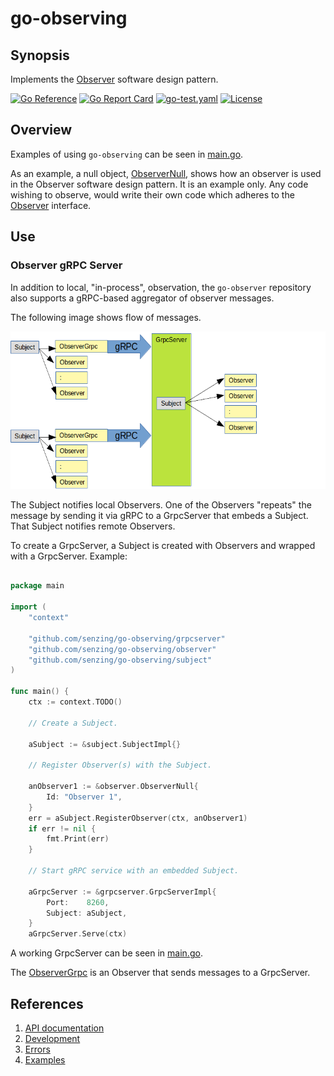 # go-observing

## Synopsis

Implements the
[Observer](https://en.wikipedia.org/wiki/Observer_pattern)
software design pattern.

[![Go Reference](https://pkg.go.dev/badge/github.com/senzing/go-observing.svg)](https://pkg.go.dev/github.com/senzing/go-observing)
[![Go Report Card](https://goreportcard.com/badge/github.com/senzing/go-observing)](https://goreportcard.com/report/github.com/senzing/go-observing)
[![go-test.yaml](https://github.com/Senzing/go-observing/actions/workflows/go-test.yaml/badge.svg)](https://github.com/Senzing/go-observing/actions/workflows/go-test.yaml)
[![License](https://img.shields.io/badge/License-Apache2-brightgreen.svg)](https://github.com/Senzing/go-observing/blob/main/LICENSE)

## Overview

Examples of using `go-observing` can be seen in
[main.go](main.go).

As an example, a null object,
[ObserverNull](observer/observer_null.go),
shows how an observer is used in the Observer software design pattern.
It is an example only.
Any code wishing to observe, would write their own code
which adheres to the
[Observer](observer/main.go)
interface.

## Use

### Observer gRPC Server

In addition to local, "in-process", observation,
the `go-observer` repository also supports a gRPC-based aggregator of observer messages.

The following image shows flow of messages.

![Image of architecture](docs/img/repeater.png)

The Subject notifies local Observers.  One of the Observers "repeats"
the message by sending it via gRPC to a GrpcServer that embeds a Subject.
That Subject notifies remote Observers.

To create a GrpcServer, a Subject is created with Observers and wrapped with a GrpcServer.
Example:

```go

package main

import (
    "context"

    "github.com/senzing/go-observing/grpcserver"
    "github.com/senzing/go-observing/observer"
    "github.com/senzing/go-observing/subject"
)

func main() {
    ctx := context.TODO()

    // Create a Subject.

    aSubject := &subject.SubjectImpl{}

    // Register Observer(s) with the Subject.

    anObserver1 := &observer.ObserverNull{
        Id: "Observer 1",
    }
    err = aSubject.RegisterObserver(ctx, anObserver1)
    if err != nil {
        fmt.Print(err)
    }

    // Start gRPC service with an embedded Subject.

    aGrpcServer := &grpcserver.GrpcServerImpl{
        Port:    8260,
        Subject: aSubject,
    }
    aGrpcServer.Serve(ctx)
```

A working GrpcServer can be seen in
[main.go](main.go).

The
[ObserverGrpc](observer/observer_grpc.go)
is an Observer that sends messages to a GrpcServer.

## References

1. [API documentation](https://pkg.go.dev/github.com/senzing/go-observing)
1. [Development](docs/development.md)
1. [Errors](docs/errors.md)
1. [Examples](docs/examples.md)
